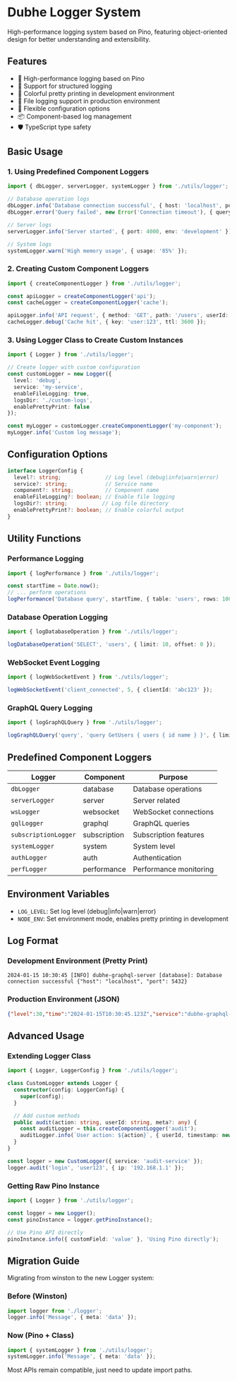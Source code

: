 # Dubhe Logger System

High-performance logging system based on Pino, featuring object-oriented design for better understanding and extensibility.

## Features

- 🚀 High-performance logging based on Pino
- 📝 Support for structured logging
- 🎨 Colorful pretty printing in development environment
- 📁 File logging support in production environment
- 🔧 Flexible configuration options
- 📦 Component-based log management
- 🛡️ TypeScript type safety

## Basic Usage

### 1. Using Predefined Component Loggers

```typescript
import { dbLogger, serverLogger, systemLogger } from './utils/logger';

// Database operation logs
dbLogger.info('Database connection successful', { host: 'localhost', port: 5432 });
dbLogger.error('Query failed', new Error('Connection timeout'), { query: 'SELECT * FROM users' });

// Server logs
serverLogger.info('Server started', { port: 4000, env: 'development' });

// System logs
systemLogger.warn('High memory usage', { usage: '85%' });
```

### 2. Creating Custom Component Loggers

```typescript
import { createComponentLogger } from './utils/logger';

const apiLogger = createComponentLogger('api');
const cacheLogger = createComponentLogger('cache');

apiLogger.info('API request', { method: 'GET', path: '/users', userId: 123 });
cacheLogger.debug('Cache hit', { key: 'user:123', ttl: 3600 });
```

### 3. Using Logger Class to Create Custom Instances

```typescript
import { Logger } from './utils/logger';

// Create logger with custom configuration
const customLogger = new Logger({
  level: 'debug',
  service: 'my-service',
  enableFileLogging: true,
  logsDir: './custom-logs',
  enablePrettyPrint: false
});

const myLogger = customLogger.createComponentLogger('my-component');
myLogger.info('Custom log message');
```

## Configuration Options

```typescript
interface LoggerConfig {
  level?: string;              // Log level (debug|info|warn|error)
  service?: string;            // Service name
  component?: string;          // Component name
  enableFileLogging?: boolean; // Enable file logging
  logsDir?: string;           // Log file directory
  enablePrettyPrint?: boolean; // Enable colorful output
}
```

## Utility Functions

### Performance Logging

```typescript
import { logPerformance } from './utils/logger';

const startTime = Date.now();
// ... perform operations
logPerformance('Database query', startTime, { table: 'users', rows: 1000 });
```

### Database Operation Logging

```typescript
import { logDatabaseOperation } from './utils/logger';

logDatabaseOperation('SELECT', 'users', { limit: 10, offset: 0 });
```

### WebSocket Event Logging

```typescript
import { logWebSocketEvent } from './utils/logger';

logWebSocketEvent('client_connected', 5, { clientId: 'abc123' });
```

### GraphQL Query Logging

```typescript
import { logGraphQLQuery } from './utils/logger';

logGraphQLQuery('query', 'query GetUsers { users { id name } }', { limit: 10 });
```

## Predefined Component Loggers

| Logger | Component | Purpose |
|--------|-----------|---------|
| `dbLogger` | database | Database operations |
| `serverLogger` | server | Server related |
| `wsLogger` | websocket | WebSocket connections |
| `gqlLogger` | graphql | GraphQL queries |
| `subscriptionLogger` | subscription | Subscription features |
| `systemLogger` | system | System level |
| `authLogger` | auth | Authentication |
| `perfLogger` | performance | Performance monitoring |

## Environment Variables

- `LOG_LEVEL`: Set log level (debug|info|warn|error)
- `NODE_ENV`: Set environment mode, enables pretty printing in development

## Log Format

### Development Environment (Pretty Print)
```
2024-01-15 10:30:45 [INFO] dubhe-graphql-server [database]: Database connection successful {"host": "localhost", "port": 5432}
```

### Production Environment (JSON)
```json
{"level":30,"time":"2024-01-15T10:30:45.123Z","service":"dubhe-graphql-server","component":"database","msg":"Database connection successful","host":"localhost","port":5432}
```

## Advanced Usage

### Extending Logger Class

```typescript
import { Logger, LoggerConfig } from './utils/logger';

class CustomLogger extends Logger {
  constructor(config: LoggerConfig) {
    super(config);
  }

  // Add custom methods
  public audit(action: string, userId: string, meta?: any) {
    const auditLogger = this.createComponentLogger('audit');
    auditLogger.info(`User action: ${action}`, { userId, timestamp: new Date().toISOString(), ...meta });
  }
}

const logger = new CustomLogger({ service: 'audit-service' });
logger.audit('login', 'user123', { ip: '192.168.1.1' });
```

### Getting Raw Pino Instance

```typescript
import { Logger } from './utils/logger';

const logger = new Logger();
const pinoInstance = logger.getPinoInstance();

// Use Pino API directly
pinoInstance.info({ customField: 'value' }, 'Using Pino directly');
```

## Migration Guide

Migrating from winston to the new Logger system:

### Before (Winston)
```typescript
import logger from './logger';
logger.info('Message', { meta: 'data' });
```

### Now (Pino + Class)
```typescript
import { systemLogger } from './utils/logger';
systemLogger.info('Message', { meta: 'data' });
```

Most APIs remain compatible, just need to update import paths. 